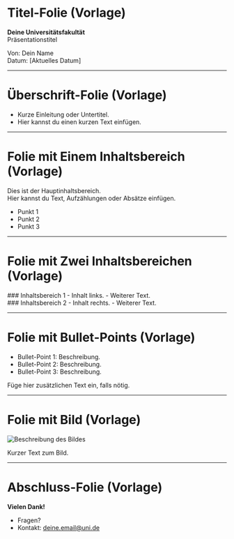 <!-- 
link: https://raw.githubusercontent.com/dabusse9/LiaTry/refs/heads/main/Vorlage.css
-->

# Titel-Folie (Vorlage)

**Deine Universitätsfakultät**  
Präsentationstitel  

Von: Dein Name  
Datum: [Aktuelles Datum]

---

# Überschrift-Folie (Vorlage)

- Kurze Einleitung oder Untertitel.
- Hier kannst du einen kurzen Text einfügen.

---

# Folie mit Einem Inhaltsbereich (Vorlage)

Dies ist der Hauptinhaltsbereich.  
Hier kannst du Text, Aufzählungen oder Absätze einfügen.  

- Punkt 1
- Punkt 2
- Punkt 3

---

# Folie mit Zwei Inhaltsbereichen (Vorlage)

<div class="two-columns">
  <div class="column">
    ### Inhaltsbereich 1
    - Inhalt links.
    - Weiterer Text.
  </div>
  <div class="column">
    ### Inhaltsbereich 2
    - Inhalt rechts.
    - Weiterer Text.
  </div>
</div>

---

# Folie mit Bullet-Points (Vorlage)

- Bullet-Point 1: Beschreibung.
- Bullet-Point 2: Beschreibung.
- Bullet-Point 3: Beschreibung.

Füge hier zusätzlichen Text ein, falls nötig.

---

# Folie mit Bild (Vorlage)

![Beschreibung des Bildes](https://example.com/bild.png)

Kurzer Text zum Bild.

---

# Abschluss-Folie (Vorlage)
**Vielen Dank!**

- Fragen?
- Kontakt: deine.email@uni.de
